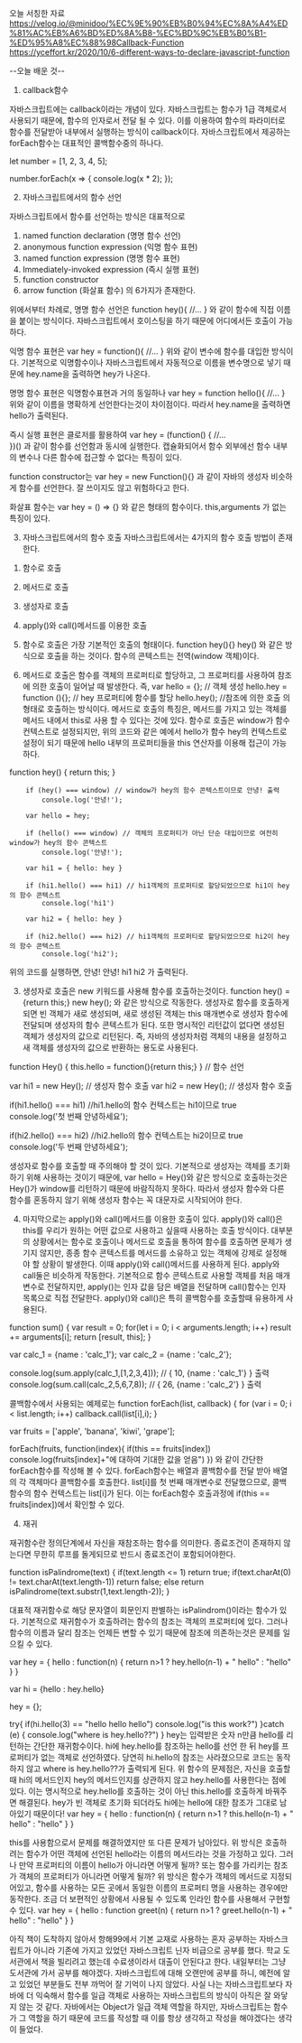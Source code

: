 오늘 서칭한 자료
https://velog.io/@minidoo/%EC%9E%90%EB%B0%94%EC%8A%A4%ED%81%AC%EB%A6%BD%ED%8A%B8-%EC%BD%9C%EB%B0%B1-%ED%95%A8%EC%88%98Callback-Function
https://yceffort.kr/2020/10/6-different-ways-to-declare-javascript-function

--오늘 배운 것--

1. callback함수

자바스크립트에는 callback이라는 개념이 있다. 자바스크립트는 함수가 1급 객체로서 사용되기 때문에, 함수의 인자로서 전달 될 수 있다. 이를 이용하여 함수의 파라미터로 함수를 전달받아 내부에서 실행하는 방식이 callback이다.
자바스크립트에서 제공하는 forEach함수는 대표적인 콜백함수중의 하나다.

let number = [1, 2, 3, 4, 5];

number.forEach(x => {
    console.log(x * 2);
});

2. 자바스크립트에서의 함수 선언

자바스크립트에서 함수를 선언하는 방식은 대표적으로
1) named function declaration (명명 함수 선언)
2) anonymous function expression (익명 함수 표현)
3) named function expression (명명 함수 표현)
4) Immediately-invoked expression (즉시 실행 표현)
5) function constructor
6) arrow function (화살표 함수)
의 6가지가 존재한다.

위에서부터 차례로, 명명 함수 선언은
function hey(){
	//...
}
와 같이 함수에 직접 이름을 붙이는 방식이다.
자바스크립트에서 호이스팅을 하기 때문에 어디에서든 호출이 가능하다.

익명 함수 표현은
var hey = function(){
	//...
}
위와 같이 변수에 함수를 대입한 방식이다. 기본적으로 익명함수이나 
자바스크립트에서 자동적으로 이름을 변수명으로 넣기 때문에 hey.name을 출력하면 hey가 나온다.

명명 함수 표현은 익명함수표현과 거의 동일하나
var hey = function hello(){
	//...
}
위와 같이 이름을 명확하게 선언한다는것이 차이점이다.
따라서 hey.name을 출력하면 hello가 출력된다.

즉시 실행 표현은 클로저를 활용하여
var hey = (function() {
	//...	
})()
과 같이 함수를 선언함과 동시에 실행한다.
캡슐화되어서 함수 외부에선 함수 내부의 변수나 다른 함수에 접근할 수 없다는 특징이 있다.

function constructor는
var hey = new Function(){}
과 같이 자바의 생성자 비슷하게 함수를 선언한다.
잘 쓰이지도 않고 위험하다고 한다.

화살표 함수는 
var hey = () => {}
와 같은 형태의 함수이다.
this,arguments 가 없는 특징이 있다.

3. 자바스크립트에서의 함수 호출
자바스크립트에서는 4가지의 함수 호출 방법이 존재한다.

1) 함수로 호출
2) 메서드로 호출
3) 생성자로 호출
4) apply()와 call()메서드를 이용한 호출

1) 함수로 호출은 가장 기본적인 호출의 형태이다.
function hey(){}
hey()
와 같은 방식으로 호출을 하는 것이다.
함수의 콘텍스트는 전역(window 객체)이다.

2) 메서드로 호출은 함수를 객체의 프로퍼티로 할당하고, 그 프로퍼티를 사용하여 참조에 의한 호출이 일어날 때 발생한다.
즉,
var hello = {}; // 객체 생성
hello.hey = function (){}; // hey 프로퍼티에 함수를 할당
hello.hey(); //참조에 의한 호출
의 형태로 호출하는 방식이다.
메서드로 호출의 특징은, 메서드를 가지고 있는 객체를 메서드 내에서 this로 사용 할 수 있다는 것에 있다.
함수로 호출은 window가 함수 컨텍스트로 설정되지만, 위의 코드와 같은 예에서 hello가 함수 hey의 컨텍스트로 설정이 되기 때문에 hello 내부의 프로퍼티들을 this 연산자를 이용해 접근이 가능하다.
 
  function hey() { return this; }

        if (hey() === window) // window가 hey의 함수 콘텍스트이므로 안녕! 출력
            console.log('안녕!');

        var hello = hey;

        if (hello() === window) // 객체의 프로퍼티가 아닌 단순 대입이므로 여전히 window가 hey의 함수 콘텍스트
            console.log('안녕!');

        var hi1 = { hello: hey }

        if (hi1.hello() === hi1) // hi1객체의 프로퍼티로 할당되었으므로 hi1이 hey의 함수 콘텍스트
            console.log('hi1')

        var hi2 = { hello: hey }

        if (hi2.hello() === hi2) // hi1객체의 프로퍼티로 할당되었으므로 hi2이 hey의 함수 콘텍스트
            console.log('hi2');
위의 코드를 실행하면,
안녕!
안녕!
hi1
hi2
가 출력된다.

3) 생성자로 호출은 new 키워드를 사용해 함수를 호출하는것이다.
function hey() = {return this;}
new hey();
와 같은 방식으로 작동한다.
생성자로 함수를 호출하게 되면 빈 객체가 새로 생성되며, 새로 생성된 객체는 this 매개변수로 생성자 함수에 전달되며 생성자의 함수 콘텍스트가 된다.
또한 명시적인 리턴값이 없다면 생성된 객체가 생성자의 값으로 리턴된다.
즉, 자바의 생성자처럼 객체의 내용을 설정하고 새 객체를 생성자의 값으로 반환하는 용도로 사용된다.

function Hey() { this.hello = function(){return this;} } // 함수 선언

var hi1 = new Hey(); // 생성자 함수 호출
var hi2 = new Hey(); // 생성자 함수 호출

if(hi1.hello() === hi1) //hi1.hello의 함수 컨텍스트는 hi1이므로 true
    console.log('첫 번째 안녕하세요');

if(hi2.hello() === hi2) //hi2.hello의 함수 컨텍스트는 hi2이므로 true
    console.log('두 번째 안녕하세요');

생성자로 함수를 호출할 때 주의해야 할 것이 있다. 기본적으로 생성자는 객체를 초기화 하기 위해 사용하는 것이기 때문에, var hello = Hey()와 같은 방식으로 호출하는것은 Hey()가 window를 리턴하기 때문에 바람직하지 못하다.
따라서 생성자 함수와 다른 함수를 혼동하지 않기 위해 생성자 함수는 꼭 대문자로 시작되어야 한다.

4) 마지막으로는 apply()와 call()메서드를 이용한 호출이 있다.
apply()와 call()은 this를 우리가 원하는 어떤 값으로 사용하고 싶을때 사용하는 호출 방식이다.
대부분의 상황에서는 함수로 호출이나 메서드로 호출을 통하여 함수를 호출하면 문제가 생기지 않지만, 종종 함수 콘텍스트를 메서드를 소유하고 있는 객체에 강제로 설정해야 할 상황이 발생한다. 이때 apply()와 call()메서드를 사용하게 된다.
apply와 call둘은 비슷하게 작동한다. 기본적으로 함수 콘텍스트로 사용할 객체를 처음 매개변수로 전달하지만, apply()는 인자 값을 담은 배열을 전달하며 call()함수는 인자 목록으로 직접 전달한다.
apply()와 call()은 특히 콜백함수를 호출할때 유용하게 사용된다.

function sum() 
{
    var result = 0;
    for(let i = 0; i < arguments.length; i++)
        result += arguments[i];
    return [result, this];
}

var calc_1 = {name : 'calc_1'}; 
var calc_2 = {name : 'calc_2'};

console.log(sum.apply(calc_1,[1,2,3,4])); // { 10, {name : 'calc_1'} } 출력
console.log(sum.call(calc_2,5,6,7,8)); // { 26, {name : 'calc_2'} } 출력

콜백함수에서 사용되는 예제로는
function forEach(list, callback)
{
    for (var i = 0; i < list.length; i++)
        callback.call(list[i],i);
}

var fruits = ['apple', 'banana', 'kiwi', 'grape'];

forEach(fruits, function(index){
    if(this == fruits[index])
        console.log(fruits[index]+"에 대하여 기대한 값을 얻음")
})
와 같이 간단한 forEach함수를 작성해 볼 수 있다.
forEach함수는 배열과 콜백함수를 전달 받아 배열의 각 객체마다 콜백함수를 호출한다. list[i]를 첫 번째 매개변수로 전달했으므로, 콜백함수의 함수 컨텍스트는 list[i]가 된다. 이는 forEach함수 호출과정에 if(this == fruits[index])에서 확인할 수 있다.

4. 재귀

재귀함수란 정의단계에서 자신을 재참조하는 함수를 의미한다. 종료조건이 존재하지 않는다면 무한히 루프를 돌게되므로 반드시 종료조건이 포함되어야한다.

function isPalindrome(text)
{
    if(text.length <= 1)
        return true;
    if(text.charAt(0) != text.charAt(text.length-1)) 
        return false;
    else
        return isPalindrome(text.substr(1,text.length-2));
}

대표적 재귀함수로 해당 문자열이 회문인지 판별하는 isPalindrom()이라는 함수가 있다.
기본적으로 재귀함수가 호출하려는 함수의 참조는 객체의 프로퍼티에 있다. 그러나 함수의 이름과 달리 참조는 언제든 변할 수 있기 때문에 참조에 의존하는것은 문제를 일으킬 수 있다.

var hey = {
    hello : function(n)
    {
        return n>1 ? hey.hello(n-1) + " hello" : "hello"
    }
}

var hi = {hello : hey.hello}

hey = {};

try{
    if(hi.hello(3) == "hello hello hello")
        console.log("is this work?")
}catch (e) {
    console.log("where is hey.hello??")
}
hey는 입력받은 숫자 n만큼 hello를 리턴하는 간단한 재귀함수이다. hi에 hey.hello를 참조하는 hello를 선언 한 뒤 hey를 프로퍼티가 없는 객체로 선언하였다. 당연히 hi.hello의 참조는 사라졌으므로 코드는 동작하지 않고 where is hey.hello??가 출력되게 된다.
위 함수의 문제점은, 자신을 호출할 때 hi의 메서드인지 hey의 메서드인지를 상관하지 않고 hey.hello를 사용한다는 점에 있다.
이는 명시적으로 hey.hello를 호출하는 것이 아닌 this.hello를 호출하게 바꿔주면 해결된다. hey가 빈 객체로 초기화 되더라도 hi에는 hello에 대한 참조가 그대로 남아있기 때문이다!
var hey = {
    hello : function(n)
    {
        return n>1 ? this.hello(n-1) + " hello" : "hello"
    }
}

this를 사용함으로서 문제를 해결하였지만 또 다른 문제가 남아있다. 위 방식은 호출하려는 함수가 어떤 객체에 선언된 hello라는 이름의 메서드라는 것을 가정하고 있다. 그러나 만약 프로퍼티의 이름이 hello가 아니라면 어떻게 될까?
또는 함수를 가리키는 참조가 객체의 프로퍼티가 아니라면 어떻게 될까? 위 방식은 함수가 객체의 메서드로 지정되어있고, 함수를 사용하는 모든 곳에서 동일한 이름의 프로퍼티 명을 사용하는 경우에만 동작한다. 조금 더 보편적인 상황에서 사용될 수 있도록 인라인 함수를 사용해서 구현할 수 있다.
var hey = {
    hello : function greet(n)
    {
        return n>1 ? greet.hello(n-1) + " hello" : "hello"
    }
}

아직 책이 도착하지 않아서 항해99에서 기본 교재로 사용하는 혼자 공부하는 자바스크립트가 아니라 기존에 가지고 있었던 자바스크립트 닌자 비급으로 공부를 했다. 학교 도서관에서 책을 빌리려고 했는데 수료생이라서 대출이 안된다고 한다. 내일부터는 그냥 도서관에 가서 공부를 해야겠다.
자바스크립트에 대해 오랜만에 공부를 하니, 예전에 알고 있었던 부분들도 전부 까먹어 잘 기억이 나지 않았다. 사실 나는 자바스크립트보다 자바에 더 익숙해서 함수를 일급 객체로 사용하는 자바스크립트의 방식이 아직은 잘 와닿지 않는 것 같다. 자바에서는 Object가 일급 객체 역할을 하지만, 자바스크립트는 함수가 그 역할을 하기 때문에 코드를 작성할 때 이를 항상 생각하고 작성을 해야겠다는 생각이 들었다.
